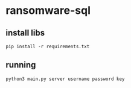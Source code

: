 # ransomware-sql

###

## install libs
    pip install -r requirements.txt

###

## running
    python3 main.py server username password key
